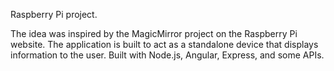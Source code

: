 Raspberry Pi project.

The idea was inspired by the MagicMirror project on the Raspberry Pi website. 
The application is built to act as a standalone device that displays information to the user.
Built with Node.js, Angular, Express, and some APIs.
